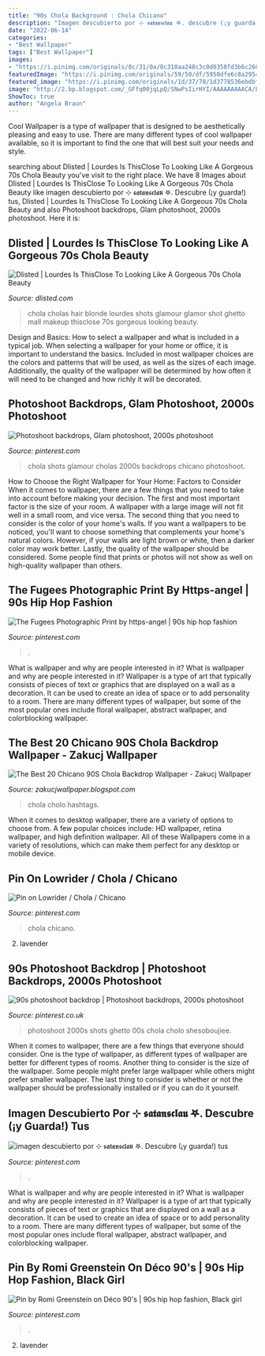 ```yaml
---
title: "90s Chola Background : Chola Chicano"
description: "Imagen descubierto por ⊹ 𝖘𝖆𝖙𝖆𝖓𝖘𝖈𝖑𝖆𝖚 𖤐. descubre (¡y guarda!) tus"
date: "2022-06-14"
categories:
- "Best Wallpaper"
tags: ["Best Wallpaper"]
images:
- "https://i.pinimg.com/originals/8c/31/0a/8c310aa248c3c0d0358fd3b6c2604765.jpg"
featuredImage: "https://i.pinimg.com/originals/59/50/df/5950dfe6c8a295423c573ae56af9a03e.jpg"
featured_image: "https://i.pinimg.com/originals/1d/37/78/1d3778536ebdbf16bc8152f2c14d1103.jpg"
image: "http://2.bp.blogspot.com/_GFfq00jqLpQ/SNwPsIirHYI/AAAAAAAAACA/LztNIegXEJU/s320/blonde+cholas.jpg"
ShowToc: true
author: "Angela Braun"
---
```



Cool Wallpaper is a type of wallpaper that is designed to be aesthetically pleasing and easy to use. There are many different types of cool wallpaper available, so it is important to find the one that will best suit your needs and style.

	

		
searching about Dlisted | Lourdes Is ThisClose To Looking Like A Gorgeous 70s Chola Beauty you've visit to the right place. We have 8 Images about Dlisted | Lourdes Is ThisClose To Looking Like A Gorgeous 70s Chola Beauty like imagen descubierto por ⊹ 𝖘𝖆𝖙𝖆𝖓𝖘𝖈𝖑𝖆𝖚 𖤐. Descubre (¡y guarda!) tus, Dlisted | Lourdes Is ThisClose To Looking Like A Gorgeous 70s Chola Beauty and also Photoshoot backdrops, Glam photoshoot, 2000s photoshoot. Here it is:
		
    
## Dlisted | Lourdes Is ThisClose To Looking Like A Gorgeous 70s Chola Beauty

<img loading=lazy src="http://2.bp.blogspot.com/_GFfq00jqLpQ/SNwPsIirHYI/AAAAAAAAACA/LztNIegXEJU/s320/blonde+cholas.jpg" onerror="this.onerror=null;this.src='https://tse2.mm.bing.net/th?id=OIP.Ari1kd99MqKYe5VSpUIQBwAAAA&amp;pid=15.1';" alt="Dlisted | Lourdes Is ThisClose To Looking Like A Gorgeous 70s Chola Beauty">

_Source: dlisted.com_

>chola cholas hair blonde lourdes shots glamour glamor shot ghetto mall makeup thisclose 70s gorgeous looking beauty. 

	

Design and Basics: How to select a wallpaper and what is included in a typical job.
When selecting a wallpaper for your home or office, it is important to understand the basics. Included in most wallpaper choices are the colors and patterns that will be used, as well as the sizes of each image. Additionally, the quality of the wallpaper will be determined by how often it will need to be changed and how richly it will be decorated.

    
## Photoshoot Backdrops, Glam Photoshoot, 2000s Photoshoot

<img loading=lazy src="https://i.pinimg.com/originals/09/17/db/0917dbc58eb48a9f8e536ad7cab05c1b.jpg" onerror="this.onerror=null;this.src='https://tse3.mm.bing.net/th?id=OIP.lqoecHdGtmR0KndUW4jv_AAAAA&amp;pid=15.1';" alt="Photoshoot backdrops, Glam photoshoot, 2000s photoshoot">

_Source: pinterest.com_

>chola shots glamour cholas 2000s backdrops chicano photoshoot. 

	

How to Choose the Right Wallpaper for Your Home: Factors to Consider
When it comes to wallpaper, there are a few things that you need to take into account before making your decision. The first and most important factor is the size of your room. A wallpaper with a large image will not fit well in a small room, and vice versa. 
The second thing that you need to consider is the color of your home's walls. If you want a wallpapers to be noticed, you'll want to choose something that complements your home's natural colors. However, if your walls are light brown or white, then a darker color may work better. 
Lastly, the quality of the wallpaper should be considered. Some people find that prints or photos will not show as well on high-quality wallpaper than others.

    
## The Fugees Photographic Print By Https-angel | 90s Hip Hop Fashion

<img loading=lazy src="https://i.pinimg.com/originals/1d/37/78/1d3778536ebdbf16bc8152f2c14d1103.jpg" onerror="this.onerror=null;this.src='https://tse3.mm.bing.net/th?id=OIP.T2RlMNau9DettNXoLaS3RQAAAA&amp;pid=15.1';" alt="The Fugees Photographic Print by https-angel | 90s hip hop fashion">

_Source: pinterest.com_

>. 

	

What is wallpaper and why are people interested in it?
What is wallpaper and why are people interested in it?
Wallpaper is a type of art that typically consists of pieces of text or graphics that are displayed on a wall as a decoration. It can be used to create an idea of space or to add personality to a room. There are many different types of wallpaper, but some of the most popular ones include floral wallpaper, abstract wallpaper, and colorblocking wallpaper.

    
## The Best 20 Chicano 90S Chola Backdrop Wallpaper - Zakucj Wallpaper

<img loading=lazy src="https://i0.wp.com/cdn130.picsart.com/351413365002201.jpg" onerror="this.onerror=null;this.src='https://tse1.mm.bing.net/th?id=OIP.LFiOoRicoiZqxYZqoaYfBQHaNL&amp;pid=15.1';" alt="The Best 20 Chicano 90S Chola Backdrop Wallpaper - Zakucj Wallpaper">

_Source: zakucjwallpaper.blogspot.com_

>chola cholo hashtags. 

	

When it comes to desktop wallpaper, there are a variety of options to choose from. A few popular choices include: HD wallpaper, retina wallpaper, and high definition wallpaper. All of these Wallpapers come in a variety of resolutions, which can make them perfect for any desktop or mobile device. 

    
## Pin On Lowrider / Chola / Chicano

<img loading=lazy src="https://i.pinimg.com/originals/8c/31/0a/8c310aa248c3c0d0358fd3b6c2604765.jpg" onerror="this.onerror=null;this.src='https://tse2.mm.bing.net/th?id=OIP.nTtfATDTmzYnFOoeMUFxiQHaJQ&amp;pid=15.1';" alt="Pin on Lowrider / Chola / Chicano">

_Source: pinterest.com_

>chola chicano. 

	

2. lavender 

    
## 90s Photoshoot Backdrop | Photoshoot Backdrops, 2000s Photoshoot

<img loading=lazy src="https://i.pinimg.com/originals/a4/2b/a9/a42ba95b0962aae272531be02f864513.jpg" onerror="this.onerror=null;this.src='https://tse3.mm.bing.net/th?id=OIP.mAQp6M6oLhrcglS6H-_yEAHaJP&amp;pid=15.1';" alt="90s photoshoot backdrop | Photoshoot backdrops, 2000s photoshoot">

_Source: pinterest.co.uk_

>photoshoot 2000s shots ghetto 00s chola cholo shesoboujiee. 

	

When it comes to wallpaper, there are a few things that everyone should consider. One is the type of wallpaper, as different types of wallpaper are better for different types of rooms. Another thing to consider is the size of the wallpaper. Some people might prefer large wallpaper while others might prefer smaller wallpaper. The last thing to consider is whether or not the wallpaper should be professionally installed or if you can do it yourself.

    
## Imagen Descubierto Por ⊹ 𝖘𝖆𝖙𝖆𝖓𝖘𝖈𝖑𝖆𝖚 𖤐. Descubre (¡y Guarda!) Tus

<img loading=lazy src="https://i.pinimg.com/736x/a3/90/be/a390be27d8cd5a5c8b7f0beb70cc5b74.jpg" onerror="this.onerror=null;this.src='https://tse4.mm.bing.net/th?id=OIP.ZMRwHEdSRG2yT-9CzJA1zQHaHV&amp;pid=15.1';" alt="imagen descubierto por ⊹ 𝖘𝖆𝖙𝖆𝖓𝖘𝖈𝖑𝖆𝖚 𖤐. Descubre (¡y guarda!) tus">

_Source: pinterest.com_

>. 

	

What is wallpaper and why are people interested in it?
What is wallpaper and why are people interested in it?
Wallpaper is a type of art that typically consists of pieces of text or graphics that are displayed on a wall as a decoration. It can be used to create an idea of space or to add personality to a room. There are many different types of wallpaper, but some of the most popular ones include floral wallpaper, abstract wallpaper, and colorblocking wallpaper.

    
## Pin By Romi Greenstein On Déco 90&#039;s | 90s Hip Hop Fashion, Black Girl

<img loading=lazy src="https://i.pinimg.com/originals/59/50/df/5950dfe6c8a295423c573ae56af9a03e.jpg" onerror="this.onerror=null;this.src='https://tse4.mm.bing.net/th?id=OIP.r8iKnAqpAOHDyhHv-eU9swAAAA&amp;pid=15.1';" alt="Pin by Romi Greenstein on Déco 90&#039;s | 90s hip hop fashion, Black girl">

_Source: pinterest.com_

>. 

	

2. lavender 

